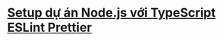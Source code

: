 # [Setup dự án Node.js với TypeScript ESLint Prettier](https://duthanhduoc.com/blog/setup-du-an-nodejs-typescrip)
